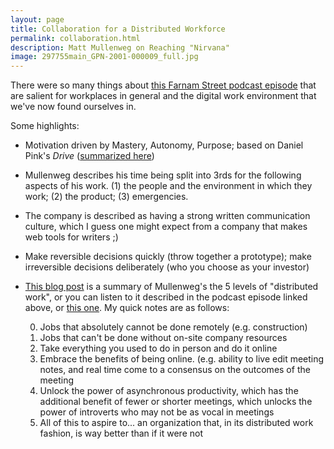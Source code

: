 ```yaml
---
layout: page
title: Collaboration for a Distributed Workforce
permalink: collaboration.html
description: Matt Mullenweg on Reaching "Nirvana" 
image: 297755main_GPN-2001-000009_full.jpg
---
```


There were so many things about [this Farnam Street podcast episode](https://fs.blog/knowledge-project/matt-mullenweg/
) that are salient for workplaces in general and the digital work environment that we've now found ourselves in. 

Some highlights: 
* Motivation driven by Mastery, Autonomy, Purpose; based on Daniel Pink's _Drive_ ([summarized here](https://blog.deliveringhappiness.com/the-motivation-trifecta-autonomy-mastery-and-purpose))
* Mullenweg describes his time being split into 3rds for the following aspects of his work. (1) the people and the environment in which they work; (2) the product; (3) emergencies. 
* The company is described as having a strong written communication culture, which I guess one might expect from a company that makes web tools for writers ;) 
* Make reversible decisions quickly (throw together a prototype); make irreversible decisions deliberately (who you choose as your investor) 
* [This blog post](https://medium.com/swlh/the-five-levels-of-remote-work-and-why-youre-probably-at-level-2-ccaf05a25b9c) is a summary of Mullenweg's the 5 levels of "distributed work", or you can listen to it described in the podcast episode linked above, or [this one](https://samharris.org/podcasts/194-new-future-work/). 
My quick notes are as follows: 

    0. Jobs that absolutely cannot be done remotely (e.g. construction) 
    1. Jobs that can't be done without on-site company resources 
    2. Take everything you used to do in person and do it online
    3. Embrace the benefits of being online. (e.g. ability to live edit meeting notes, and real time come to a consensus on the outcomes of the meeting 
    4. Unlock the power of asynchronous productivity, which has the additional benefit of fewer or shorter meetings, which unlocks the power of introverts who may not be as vocal in meetings 
    5. All of this to aspire to... an organization that, in its distributed work fashion, is way better than if it were not 

